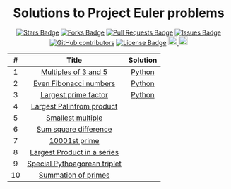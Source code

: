 <h1 align='center'>Solutions to Project Euler problems</h1>
<div align='center'>
<a href="https://github.com/pythonicboat/projecteuler/stargazers"><img src="https://img.shields.io/github/stars/pythonicboat/projecteuler" alt="Stars Badge"/></a>
<a href="https://github.com/pythonicboat/projecteuler/network/members"><img src="https://img.shields.io/github/forks/pythonicboat/projecteuler" alt="Forks Badge"/></a>
<a href="https://github.com/pythonicboat/projecteuler/pulls"><img src="https://img.shields.io/github/issues-pr/pythonicboat/projecteuler" alt="Pull Requests Badge"/></a>
<a href="https://github.com/pythonicboat/projecteuler/issues"><img src="https://img.shields.io/github/issues/pythonicboat/projecteuler" alt="Issues Badge"/></a>
<a href="https://github.com/pythonicboat/projecteuler/graphs/contributors"><img alt="GitHub contributors" src="https://img.shields.io/github/contributors/pythonicboat/projecteuler?color=2b9348"></a>
<a href="https://github.com/pythonicboat/projecteuler/blob/master/LICENSE"><img src="https://img.shields.io/github/license/pythonicboat/projecteuler?color=2b9348" alt="License Badge"/></a>
<a href="https://github.com/Pythonicboat/projecteuler/blob/master/CONTRIBUTING.md">
    <img src="https://img.shields.io/static/v1.svg?label=Contributions&message=Welcome&color=0059b3" height="20" alt="Contributions Welcome">
</a>
<img src="https://img.shields.io/github/repo-size/Pythonicboat/projecteuler.svg?label=Repo%20size" height="20">
</div>

|#|Title|Solution|
|:---:|:------:|:-----:|
|1|[Multiples of 3 and 5](https://projecteuler.net/problem=1)|[Python](https://github.com/PythonicBoat/projecteuler/tree/main/problems/python/1.py)|
|2|[Even Fibonacci numbers](https://projecteuler.net/problem=2)|[Python](https://github.com/PythonicBoat/projecteuler/blob/main/problems/python/2.py)|
|3|[Largest prime factor](https://projecteuler.net/problem=3)|[Python](https://github.com/PythonicBoat/projecteuler/blob/main/problems/python/3.py)|
|4|[Largest Palinfrom product](https://projecteuler.net/problem=4)||
|5|[Smallest multiple](https://projecteuler.net/problem=5)||
|6|[Sum square difference](https://projecteuler.net/problem=6)||
|7|[10001st prime](https://projecteuler.net/problem=7)||
|8|[Largest Product in a series](https://projecteuler.net/problem=8)||
|9|[Special Pythoagorean triplet](https://projecteuler.net/problem=9)||
|10|[Summation of primes](https://projecteuler.net/problem=10)||
